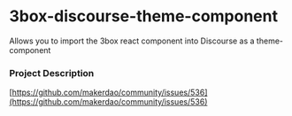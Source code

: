 # 3box-discourse-theme-component
Allows you to import the 3box react component into Discourse as a theme-component

### Project Description
[https://github.com/makerdao/community/issues/536](https://github.com/makerdao/community/issues/536)